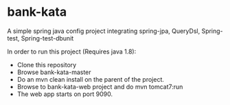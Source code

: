 # bank-kata
A simple spring java config project integrating spring-jpa, QueryDsl, Spring-test, Spring-test-dbunit

In order to run this project (Requires java 1.8): 
   - Clone this repository 
   - Browse bank-kata-master 
   - Do an mvn clean install on the parent of the project. 
   - Browse to bank-kata-web project and do  mvn tomcat7:run
   - The web app starts on port 9090.
